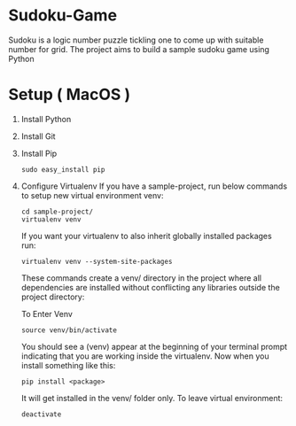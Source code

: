 # Sudoku-Game
Sudoku is a logic number puzzle tickling one to come up with suitable number for grid. The project aims to build a sample sudoku game using Python 


# Setup ( MacOS )
1) Install Python
2) Install Git
3) Install Pip
    ```
    sudo easy_install pip
    ```
4) Configure Virtualenv
    If you have a sample-project, run below commands to setup new virtual environment venv:
    ```
    cd sample-project/
    virtualenv venv
    ```
    If you want your virtualenv to also inherit globally installed packages run:
    ```
    virtualenv venv --system-site-packages
    ```
    These commands create a venv/ directory in the project where all dependencies are installed without conflicting any libraries outside the project directory:
    
    To Enter Venv
    ```
    source venv/bin/activate
    ```
    You should see a (venv) appear at the beginning of your terminal prompt indicating that you are working inside the virtualenv. Now when you install something like this:

    ```
    pip install <package>
    ```
    It will get installed in the venv/ folder only.
    To leave virtual environment:
    ```
    deactivate
    ```
